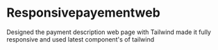 # Responsivepayementweb
Designed the payment description web page with Tailwind made it fully responsive and used latest component's of tailwind
